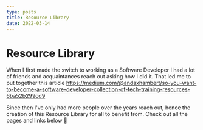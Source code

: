 ```yaml
---
type: posts
title: Resource Library
date: 2022-03-14
---
```


# Resource Library

When I first made the switch to working as a Software Developer I had a lot of friends and acquaintances reach out asking how I did it. That led me to put together this article https://medium.com/@andaxhambert/so-you-want-to-become-a-software-developer-collection-of-tech-training-resources-6ba52b299cd9

Since then I've only had more people over the years reach out, hence the creation of this Resource Library for all to benefit from. Check out all the pages and links below 👀

